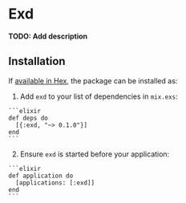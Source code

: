 # Exd

**TODO: Add description**

## Installation

If [available in Hex](https://hex.pm/docs/publish), the package can be installed as:

  1. Add `exd` to your list of dependencies in `mix.exs`:

    ```elixir
    def deps do
      [{:exd, "~> 0.1.0"}]
    end
    ```

  2. Ensure `exd` is started before your application:

    ```elixir
    def application do
      [applications: [:exd]]
    end
    ```

